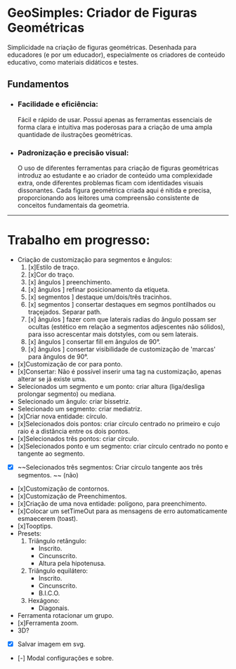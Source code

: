 # GeoSimples: Criador de Figuras Geométricas

Simplicidade na criação de figuras geométricas. Desenhada para educadores (e por um educador), especialmente os criadores de conteúdo educativo, como materiais didáticos e testes.

## Fundamentos

- ### Facilidade e eficiência:
  Fácil e rápido de usar. Possui apenas as ferramentas essenciais de forma clara e intuitiva mas poderosas para a criação de uma ampla quantidade de ilustrações geométricas.
- ### Padronização e precisão visual:
  O uso de diferentes ferramentas para criação de figuras geométricas introduz ao estudante e ao criador de conteúdo uma complexidade extra, onde diferentes problemas ficam com identidades visuais dissonantes. Cada figura geométrica criada aqui é nítida e precisa, proporcionando aos leitores uma compreensão consistente de conceitos fundamentais da geometria.

---

# Trabalho em progresso:

- Criação de customização para segmentos e ângulos:
  1. [x]Estilo de traço.
  2. [x]Cor do traço.
  3. [x] ângulos ] preenchimento.
  4. [x] ângulos ] refinar posicionamento da etiqueta.
  5. [x] segmentos ] destaque um/dois/três tracinhos.
  6. [x] segmentos ] consertar destaques em segmos pontilhados ou traçejados. Separar path.
  7. [x] ângulos ] fazer com que laterais radias do ângulo possam ser ocultas (estético em relação a segmentos adjescentes não sólidos), para isso acrescentar mais dotstyles, com ou sem laterais. 
  8. [x] ângulos ] consertar fill em ângulos de 90°.
  9. [x] ângulos ] consertar visibilidade de customização de 'marcas' para ângulos de 90°.
- [x]Customização de cor para ponto.
- [x]Consertar: Não é possível inserir uma tag na customização, apenas alterar se já existe uma.
- Selecionados um segmento e um ponto: criar altura (liga/desliga prolongar segmento) ou mediana.
- Selecionado um ângulo: criar bissetriz.
- Selecionado um segmento: criar mediatriz.
- [x]Criar nova entidade: círculo.
- [x]Selecionados dois pontos: criar círculo centrado no primeiro e cujo raio é a distância entre os dois pontos. 
- [x]Selecionados três pontos: criar círculo.
- [x]Selecionados ponto e um segmento: criar círculo centrado no ponto e tangente ao segmento.
- [x] ~~Selecionados três segmentos: Criar círculo tangente aos três segmentos. ~~ (não)
- [x]Customização de contornos.
- [x]Customização de Preenchimentos.
- [x]Criação de uma nova entidade: polígono, para preenchimento.
- [x]Colocar um setTimeOut para as mensagens de erro automaticamente esmaecerem (toast).
- [x]Tooptips.
- Presets:
  1. Triângulo retângulo:
     - Inscrito.
     - Cincunscrito.
     - Altura pela hipotenusa.
  2. Triângulo equilátero:
     - Inscrito.
     - Cincunscrito.
     - B.I.C.O.
  3. Hexágono:
     - Diagonais.
- Ferramenta rotacionar um grupo.
- [x]Ferramenta zoom.
- 3D?
- [x] Salvar imagem em svg.
- [-] Modal configurações e sobre.